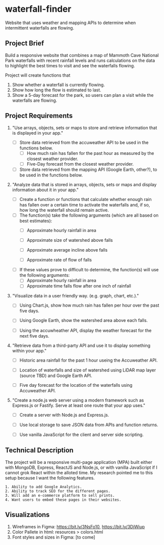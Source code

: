 # waterfall-finder
Website that uses weather and mapping APIs to determine when intermittent waterfalls are flowing. 
## Project Brief
Build a responsive website that combines a map of Mammoth Cave National Park waterfalls with recent rainfall levels and runs calculations on the data  to highlight the best times to visit and see the waterfalls flowing.

Project will create functions that
1. Show whether a waterfall is currently flowing.
2. Show how long the flow is estimated to last.
3. Show a 5-day forecast for the park, so users can plan a visit while the waterfalls are flowing.

## Project Requirements
1. "Use arrays, objects, sets or maps to store and retrieve information that is displayed in your app."
    - [ ] Store data retrieved from the accuweather  API to be used in the functions below.
        - [ ] How much rain has fallen for the past hour as measured by the closest weather provider.
        - [ ] Five-Day forecast from the closest weather provider.
    - [ ] Store data retrieved from the mapping  API (Google Earth, other?), to be used in the functions below.

2. "Analyze data that is stored in arrays, objects, sets or maps and display information about it in your app."
    - [ ] Create a function or functions that calculate whether enough rain has fallen over a certain time to activate the waterfalls and, if so, how long the waterfall should remain active. 
    - [ ] The function(s) take the following arguments (which are all based on best estimates):
        - [ ] Approximate hourly rainfall in area 
        - [ ] Approximate size of watershed above falls 
        - [ ] Approximate average incline above falls
        - [ ] Approximate rate of flow of falls


    - [ ] If these values prove to difficult to determine, the function(s) will use the following arguments:
        - [ ] Approximate hourly rainfall in area  
        - [ ] Approximate time falls flow after one inch of rainfall

3. "Visualize data in a user friendly way. (e.g. graph, chart, etc.)."

    - [ ] Using Chart.js, show how much rain has fallen per hour over the past five days.

    - [ ] Using Google Earth, show the watershed area above each falls.

    - [ ] Using the accuwheather API, display the weather forecast for the next five days.

4. "Retrieve data from a third-party API and use it to display something within your app."

    - [ ] Historic area rainfall for the past 1 hour useing the Accuweather API.

    - [ ] Location of waterfalls and size of watershed using LiDAR map layer (source TBD) and Google Earth API. 

    - [ ] Five day forecast for the location of the waterfalls using Accuweather API.

5. "Create a node.js web server using a modern framework such as Express.js or Fastify.  Serve at least one route that your app uses."

    - [ ] Create a server with Node.js and Express.js.

    - [ ] Use local storage to save JSON data from APIs and function returns.

    - [ ] Use vanilla JavaScript for the client and server side scripting.


## Technical Description
The project will be a responsive multi-page application (MPA) built either with MongoDB, Express, ReactJS and Node.js, or with vanilla JavaScript if I cannot grok React within the alloted time. My research pointed me to this setup because I want the following features.

    1. Ability to add Google Analytics.
    2. Ability to track SEO for the different pages.
    3. Will add an e-commerce platform to sell prints.
    4. Want users to embed these pages in their websites.

## Visualizations
1. Wireframes in Figma: https://bit.ly/3NsFo10, https://bit.ly/3DjWiup
2. Color Pallete in html: resources > colors.html
3. Font styles and sizes in Figma: [to come]
